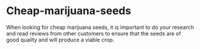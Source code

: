 # Cheap-marijuana-seeds
When looking for cheap marijuana seeds, it is important to do your research and read reviews from other customers to ensure that the seeds are of good quality and will produce a viable crop. 
